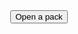 <html>
<head>
<title>Pack Opening</title>
</head>
<style>
        body {
            background-image: url('https://i.ytimg.com/vi/vpjWI1e0Mbk/maxresdefault.jpg');
            background-size: cover;
            background-repeat: no-repeat;
            text-align: center;
        }
    </style>
<body>
    <button id="random-link-button">Open a pack</button>
    <script>
        // Array of three random URLs
        var randomLinks = [
            'https://cdn.realsport101.com/images/ncavvykf/realsport-production/1da4583eef5fa0540aedd0c1b721da108000b863-612x919.png?w=612&h=919&auto=format',
            'https://media.contentapi.ea.com/content/dam/ea/fifa/fifa-22/news/common/ratings-reveal/fastest-players/kylian-mbappe.png.adapt.crop16x9.652w.png',
            'https://cdn.theathletic.com/app/uploads/2022/09/10053301/Messi_158023-1.png'
        ];
        // Function to open a random URL when the button is clicked
        function openRandomLink() {
            // Generate a random index to select a URL from the array
            var randomIndex = Math.floor(Math.random() * randomLinks.length);
            var randomURL = randomLinks[randomIndex];
            // Open the randomly selected URL in a new tab
            window.open(randomURL, '_blank');
        }
        // Add a click event listener to the button
        document.getElementById("random-link-button").addEventListener("click", openRandomLink);
    </script>
</body>
</html>